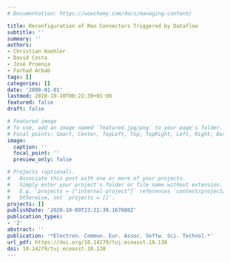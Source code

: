 ```yaml
---
# Documentation: https://wowchemy.com/docs/managing-content/

title: Reconfiguration of Reo Connectors Triggered by Dataflow
subtitle: ''
summary: ''
authors:
- Christian Koehler
- David Costa
- José Proença
- Farhad Arbab
tags: []
categories: []
date: '2008-01-01'
lastmod: 2020-10-10T00:22:39+01:00
featured: false
draft: false

# Featured image
# To use, add an image named `featured.jpg/png` to your page's folder.
# Focal points: Smart, Center, TopLeft, Top, TopRight, Left, Right, BottomLeft, Bottom, BottomRight.
image:
  caption: ''
  focal_point: ''
  preview_only: false

# Projects (optional).
#   Associate this post with one or more of your projects.
#   Simply enter your project's folder or file name without extension.
#   E.g. `projects = ["internal-project"]` references `content/project/deep-learning/index.md`.
#   Otherwise, set `projects = []`.
projects: []
publishDate: '2020-10-09T23:22:39.167600Z'
publication_types:
- '2'
abstract: ''
publication: '*Electron. Commun. Eur. Assoc. Softw. Sci. Technol.*'
url_pdf: https://doi.org/10.14279/tuj.eceasst.10.138
doi: 10.14279/tuj.eceasst.10.138
---
```

